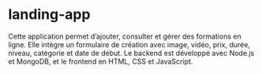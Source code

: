 # landing-app
Cette application permet d’ajouter, consulter et gérer des formations en ligne. Elle intègre un formulaire de création avec image, vidéo, prix, durée, niveau, catégorie et date de début. Le backend est développé avec Node.js et MongoDB, et le frontend en HTML, CSS et JavaScript.
